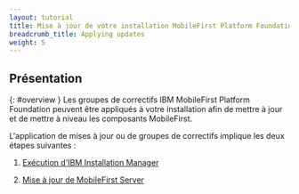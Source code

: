 ```yaml
---
layout: tutorial
title: Mise à jour de votre installation MobileFirst Platform Foundation
breadcrumb_title: Applying updates
weight: 5
---
```

<!-- NLS_CHARSET=UTF-8 -->
## Présentation
{: #overview }
Les groupes de correctifs IBM MobileFirst Platform Foundation peuvent être appliqués à votre installation afin de mettre à jour et de mettre à niveau les composants MobileFirst.

L'application de mises à jour ou de groupes de correctifs implique les deux étapes suivantes :

1. [Exécution d'IBM Installation Manager](installation-manager)

2. [Mise à jour de MobileFirst Server](appserver-update)

